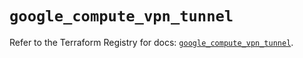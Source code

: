 # `google_compute_vpn_tunnel`

Refer to the Terraform Registry for docs: [`google_compute_vpn_tunnel`](https://registry.terraform.io/providers/hashicorp/google-beta/6.3.0/docs/resources/google_compute_vpn_tunnel).
